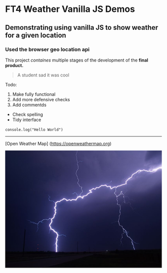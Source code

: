 # FT4 Weather Vanilla JS Demos

## Demonstrating using vanilla JS to show weather for a given location

### Used the browser geo location api

This project _containes_ multiple stages of the development of the **final product.**

> A student sad it was cool

Todo:

1. Make fully functional
2. Add more defensive checks
3. Add commentds

- Check spelling
- Tidy interface

`console.log("Hello World")`

---

[Open Weather Map] (https://openweathermap.org)

![Thunderstorm](weather.png)
